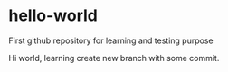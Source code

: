 # hello-world
First github repository for learning and testing purpose

Hi world, learning create new branch with some commit.
